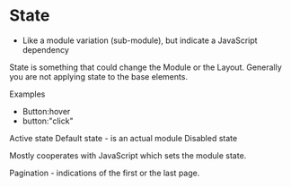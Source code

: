 # State

- Like a module variation (sub-module), but indicate a JavaScript dependency

State is something that could change the Module or the Layout.
Generally you are not applying state to the base elements.

Examples

- Button:hover
- button:"click"

Active state
Default state - is an actual module
Disabled state

Mostly cooperates with JavaScript which sets the module state.

Pagination - indications of the first or the last page.
